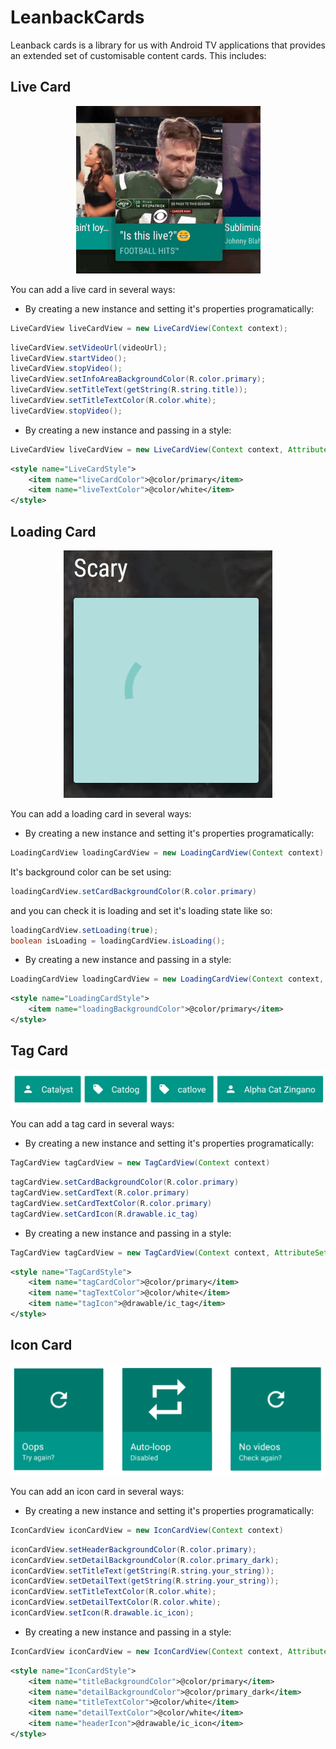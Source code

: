 # LeanbackCards

Leanback cards is a library for us with Android TV applications that provides an extended set of
customisable content cards. This includes:

## Live Card

<p align="center">
    <img src="images/live_card.gif" alt="Live Card"/>
</p>

You can add a live card in several ways:

- By creating a new instance and setting it's properties programatically:

```java
LiveCardView liveCardView = new LiveCardView(Context context);
```

```java
liveCardView.setVideoUrl(videoUrl);
liveCardView.startVideo();
liveCardView.stopVideo();
liveCardView.setInfoAreaBackgroundColor(R.color.primary);
liveCardView.setTitleText(getString(R.string.title));
liveCardView.setTitleTextColor(R.color.white);
liveCardView.stopVideo();
```

- By creating a new instance and passing in a style:

```java
LiveCardView liveCardView = new LiveCardView(Context context, AttributeSet attrs);
```

```xml
<style name="LiveCardStyle">
    <item name="liveCardColor">@color/primary</item>
    <item name="liveTextColor">@color/white</item>
</style>
```

## Loading Card

<p align="center">
    <img src="images/loading.gif" alt="Loading Card"/>
</p>

You can add a loading card in several ways:

- By creating a new instance and setting it's properties programatically:

```java
LoadingCardView loadingCardView = new LoadingCardView(Context context)
```

It's background color can be set using:

```java
loadingCardView.setCardBackgroundColor(R.color.primary)
```

and you can check it is loading and set it's loading state like so:

```java
loadingCardView.setLoading(true);
boolean isLoading = loadingCardView.isLoading();
```

- By creating a new instance and passing in a style:

```java
LoadingCardView loadingCardView = new LoadingCardView(Context context, AttributeSet attrs)
```

```xml
<style name="LoadingCardStyle">
    <item name="loadingBackgroundColor">@color/primary</item>
</style>
```

## Tag Card

<p align="center">
    <img src="images/tag_card.png" alt="Tag Card"/>
</p>

You can add a tag card in several ways:

- By creating a new instance and setting it's properties programatically:

```java
TagCardView tagCardView = new TagCardView(Context context)
```

```java
tagCardView.setCardBackgroundColor(R.color.primary)
tagCardView.setCardText(R.color.primary)
tagCardView.setCardTextColor(R.color.primary)
tagCardView.setCardIcon(R.drawable.ic_tag)
```

- By creating a new instance and passing in a style:

```java
TagCardView tagCardView = new TagCardView(Context context, AttributeSet attrs)
```

```xml
<style name="TagCardStyle">
    <item name="tagCardColor">@color/primary</item>
    <item name="tagTextColor">@color/white</item>
    <item name="tagIcon">@drawable/ic_tag</item>
</style>
```

## Icon Card

<p align="center">
    <img src="images/icon_card.png" alt="Icon Card"/>
</p>

You can add an icon card in several ways:

- By creating a new instance and setting it's properties programatically:

```java
IconCardView iconCardView = new IconCardView(Context context)
```

```java
iconCardView.setHeaderBackgroundColor(R.color.primary);
iconCardView.setDetailBackgroundColor(R.color.primary_dark);
iconCardView.setTitleText(getString(R.string.your_string));
iconCardView.setDetailText(getString(R.string.your_string));
iconCardView.setTitleTextColor(R.color.white);
iconCardView.setDetailTextColor(R.color.white);
iconCardView.setIcon(R.drawable.ic_icon);
```

- By creating a new instance and passing in a style:

```java
IconCardView iconCardView = new IconCardView(Context context, AttributeSet attrs)
```

```xml
<style name="IconCardStyle">
    <item name="titleBackgroundColor">@color/primary</item>
    <item name="detailBackgroundColor">@color/primary_dark</item>
    <item name="titleTextColor">@color/white</item>
    <item name="detailTextColor">@color/white</item>
    <item name="headerIcon">@drawable/ic_icon</item>
</style>
```
